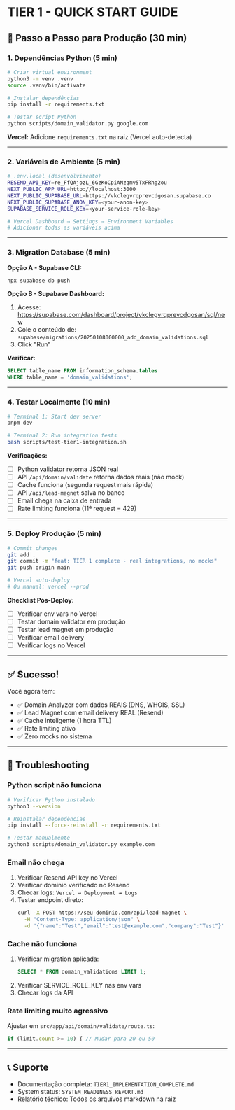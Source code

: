 # TIER 1 - QUICK START GUIDE

## 🚀 Passo a Passo para Produção (30 min)

### 1. Dependências Python (5 min)

```bash
# Criar virtual environment
python3 -m venv .venv
source .venv/bin/activate

# Instalar dependências
pip install -r requirements.txt

# Testar script Python
python scripts/domain_validator.py google.com
```

**Vercel:** Adicione `requirements.txt` na raiz (Vercel auto-detecta)

---

### 2. Variáveis de Ambiente (5 min)

```bash
# .env.local (desenvolvimento)
RESEND_API_KEY=re_FfQAjozL_6GzKoCpiANzqmv5TxFRhg2ou
NEXT_PUBLIC_APP_URL=http://localhost:3000
NEXT_PUBLIC_SUPABASE_URL=https://vkclegvrqprevcdgosan.supabase.co
NEXT_PUBLIC_SUPABASE_ANON_KEY=<your-anon-key>
SUPABASE_SERVICE_ROLE_KEY=<your-service-role-key>

# Vercel Dashboard → Settings → Environment Variables
# Adicionar todas as variáveis acima
```

---

### 3. Migration Database (5 min)

**Opção A - Supabase CLI:**
```bash
npx supabase db push
```

**Opção B - Supabase Dashboard:**
1. Acesse: https://supabase.com/dashboard/project/vkclegvrqprevcdgosan/sql/new
2. Cole o conteúdo de: `supabase/migrations/20250108000000_add_domain_validations.sql`
3. Click "Run"

**Verificar:**
```sql
SELECT table_name FROM information_schema.tables 
WHERE table_name = 'domain_validations';
```

---

### 4. Testar Localmente (10 min)

```bash
# Terminal 1: Start dev server
pnpm dev

# Terminal 2: Run integration tests
bash scripts/test-tier1-integration.sh
```

**Verificações:**
- [ ] Python validator retorna JSON real
- [ ] API `/api/domain/validate` retorna dados reais (não mock)
- [ ] Cache funciona (segunda request mais rápida)
- [ ] API `/api/lead-magnet` salva no banco
- [ ] Email chega na caixa de entrada
- [ ] Rate limiting funciona (11ª request = 429)

---

### 5. Deploy Produção (5 min)

```bash
# Commit changes
git add .
git commit -m "feat: TIER 1 complete - real integrations, no mocks"
git push origin main

# Vercel auto-deploy
# Ou manual: vercel --prod
```

**Checklist Pós-Deploy:**
- [ ] Verificar env vars no Vercel
- [ ] Testar domain validator em produção
- [ ] Testar lead magnet em produção
- [ ] Verificar email delivery
- [ ] Verificar logs no Vercel

---

## ✅ Sucesso!

Você agora tem:
- ✅ Domain Analyzer com dados REAIS (DNS, WHOIS, SSL)
- ✅ Lead Magnet com email delivery REAL (Resend)
- ✅ Cache inteligente (1 hora TTL)
- ✅ Rate limiting ativo
- ✅ Zero mocks no sistema

---

## 🐛 Troubleshooting

### Python script não funciona

```bash
# Verificar Python instalado
python3 --version

# Reinstalar dependências
pip install --force-reinstall -r requirements.txt

# Testar manualmente
python3 scripts/domain_validator.py example.com
```

### Email não chega

1. Verificar Resend API key no Vercel
2. Verificar domínio verificado no Resend
3. Checar logs: `Vercel → Deployment → Logs`
4. Testar endpoint direto:
   ```bash
   curl -X POST https://seu-dominio.com/api/lead-magnet \
     -H "Content-Type: application/json" \
     -d '{"name":"Test","email":"test@example.com","company":"Test"}'
   ```

### Cache não funciona

1. Verificar migration aplicada:
   ```sql
   SELECT * FROM domain_validations LIMIT 1;
   ```
2. Verificar SERVICE_ROLE_KEY nas env vars
3. Checar logs da API

### Rate limiting muito agressivo

Ajustar em `src/app/api/domain/validate/route.ts`:
```typescript
if (limit.count >= 10) { // Mudar para 20 ou 50
```

---

## 📞 Suporte

- Documentação completa: `TIER1_IMPLEMENTATION_COMPLETE.md`
- System status: `SYSTEM_READINESS_REPORT.md`
- Relatório técnico: Todos os arquivos markdown na raiz
